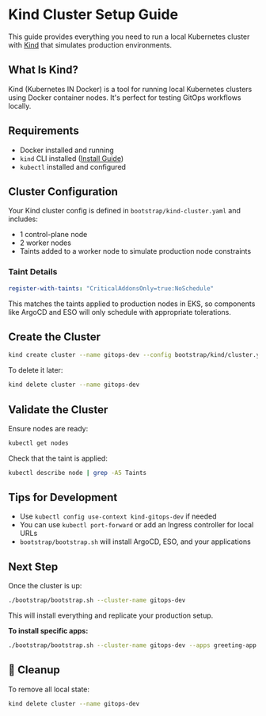 # Kind Cluster Setup Guide

This guide provides everything you need to run a local Kubernetes cluster with [Kind](https://kind.sigs.k8s.io/) that simulates production environments.

## What Is Kind?

Kind (Kubernetes IN Docker) is a tool for running local Kubernetes clusters using Docker container nodes. It's perfect for testing GitOps workflows locally.


## Requirements

- Docker installed and running
- `kind` CLI installed ([Install Guide](https://kind.sigs.k8s.io/docs/user/quick-start/#installation))
- `kubectl` installed and configured

## Cluster Configuration

Your Kind cluster config is defined in `bootstrap/kind-cluster.yaml` and includes:

- 1 control-plane node
- 2 worker nodes
- Taints added to a worker node to simulate production node constraints

### Taint Details

```yaml
register-with-taints: "CriticalAddonsOnly=true:NoSchedule"
```

This matches the taints applied to production nodes in EKS, so components like ArgoCD and ESO will only schedule with appropriate tolerations.


## Create the Cluster

```bash
kind create cluster --name gitops-dev --config bootstrap/kind/cluster.yaml
```

To delete it later:

```bash
kind delete cluster --name gitops-dev
```


## Validate the Cluster

Ensure nodes are ready:

```bash
kubectl get nodes
```

Check that the taint is applied:

```bash
kubectl describe node | grep -A5 Taints
```

## Tips for Development

- Use `kubectl config use-context kind-gitops-dev` if needed
- You can use `kubectl port-forward` or add an Ingress controller for local URLs
- `bootstrap/bootstrap.sh` will install ArgoCD, ESO, and your applications


## Next Step

Once the cluster is up:

```bash
./bootstrap/bootstrap.sh --cluster-name gitops-dev
```

This will install everything and replicate your production setup.

**To install specific apps:**

```bash
./bootstrap/bootstrap.sh --cluster-name gitops-dev --apps greeting-app name-app
```

## 🧼 Cleanup

To remove all local state:

```bash
kind delete cluster --name gitops-dev
```
